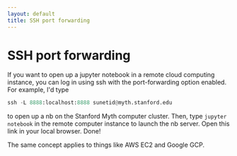 ```yaml
---
layout: default 
title: SSH port forwarding   
---
```


# SSH port forwarding 

If you want to open up a jupyter notebook in a remote cloud computing instance, you can log in using ssh with the port-forwarding option enabled. For example, I'd type

```python
ssh -L 8888:localhost:8888 sunetid@myth.stanford.edu
```

to open up a nb on the Stanford Myth computer cluster. Then, type `jupyter notebook` in the remote computer instance to launch the nb server. Open this link in your local browser. Done! 

The same concept applies to things like AWS EC2 and Google GCP. 
